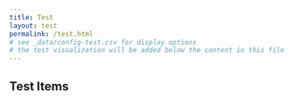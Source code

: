 ```yaml
---
title: Test
layout: test
permalink: /test.html
# see _data/config-test.csv for display options
# the test visualization will be added below the content in this file
---
```


## Test Items

